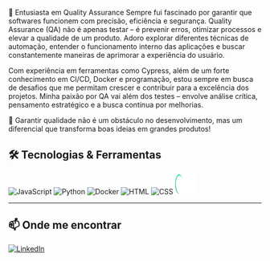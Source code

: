 🧐 Entusiasta em Quality Assurance
Sempre fui fascinado por garantir que softwares funcionem com precisão, eficiência e segurança. Quality Assurance (QA) não é apenas testar – é prevenir erros, otimizar processos e elevar a qualidade de um produto. Adoro explorar diferentes técnicas de automação, entender o funcionamento interno das aplicações e buscar constantemente maneiras de aprimorar a experiência do usuário.

Com experiência em ferramentas como Cypress, além de um forte conhecimento em CI/CD, Docker e programação, estou sempre em busca de desafios que me permitam crescer e contribuir para a excelência dos projetos. Minha paixão por QA vai além dos testes – envolve análise crítica, pensamento estratégico e a busca contínua por melhorias.

🚀 Garantir qualidade não é um obstáculo no desenvolvimento, mas um diferencial que transforma boas ideias em grandes produtos!

## 🛠️ Tecnologias & Ferramentas  

<p align="left">
  <img src="https://cdn.jsdelivr.net/gh/devicons/devicon/icons/javascript/javascript-original.svg" alt="JavaScript" width="40" height="40"/>
  <img src="https://cdn.jsdelivr.net/gh/devicons/devicon/icons/python/python-original.svg" alt="Python" width="40" height="40"/>
  <img src="https://cdn.jsdelivr.net/gh/devicons/devicon/icons/docker/docker-original.svg" alt="Docker" width="40" height="40"/>
  <img src="https://cdn.jsdelivr.net/gh/devicons/devicon/icons/html5/html5-original.svg" alt="HTML" width="40" height="40"/>
  <img src="https://cdn.jsdelivr.net/gh/devicons/devicon/icons/css3/css3-original.svg" alt="CSS" width="40" height="40"/>
  <img src="https://raw.githubusercontent.com/cypress-io/cypress/develop/assets/cypress-logo-dark.png" alt="Cypress" width="40" height="40"/>
</p>

---

## 📫 Onde me encontrar  

<p align="left">
  <a href="https://www.linkedin.com/in/seu-perfil/" target="_blank">
    <img src="https://cdn.jsdelivr.net/gh/devicons/devicon/icons/linkedin/linkedin-original.svg" alt="LinkedIn" width="40" height="40"/>
  </a>
</p>
